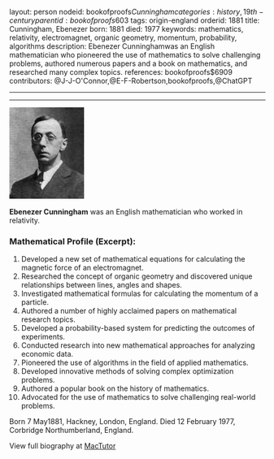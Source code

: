 layout: person
nodeid: bookofproofs$Cunningham
categories: history,19th-century
parentid: bookofproofs$603
tags: origin-england
orderid: 1881
title: Cunningham, Ebenezer
born: 1881
died: 1977
keywords: mathematics, relativity, electromagnet, organic geometry, momentum, probability, algorithms
description: Ebenezer Cunninghamwas an English mathematician who pioneered the use of mathematics to solve challenging problems, authored numerous papers and a book on mathematics, and researched many complex topics.
references: bookofproofs$6909
contributors: @J-J-O'Connor,@E-F-Robertson,bookofproofs,@ChatGPT

---



---

![Cunningham.jpg](https://github.com/bookofproofs/bookofproofs.github.io/blob/main/_sources/_assets/images/portraits/Cunningham.jpg?raw=true)

**Ebenezer Cunningham** was an English mathematician who worked in relativity.

### Mathematical Profile (Excerpt):
1. Developed a new set of mathematical equations for calculating the magnetic force of an electromagnet.
2. Researched the concept of organic geometry and discovered unique relationships between lines, angles and shapes.
3. Investigated mathematical formulas for calculating the momentum of a particle.
4. Authored a number of highly acclaimed papers on mathematical research topics.
5. Developed a probability-based system for predicting the outcomes of experiments.
6. Conducted research into new mathematical approaches for analyzing economic data.
7. Pioneered the use of algorithms in the field of applied mathematics.
8. Developed innovative methods of solving complex optimization problems.
9. Authored a popular book on the history of mathematics.
10. Advocated for the use of mathematics to solve challenging real-world problems.

Born 7 May1881, Hackney, London, England. Died 12 February 1977, Corbridge Northumberland, England.

View full biography at [MacTutor](https://mathshistory.st-andrews.ac.uk/Biographies/Cunningham/)
